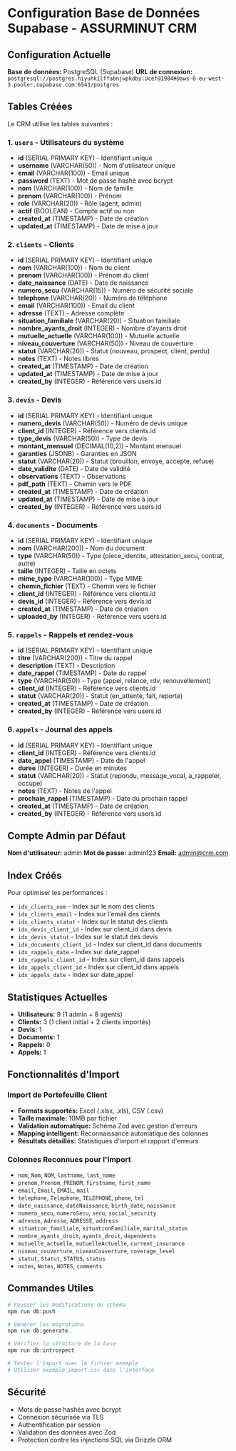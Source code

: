 # Configuration Base de Données Supabase - ASSURMINUT CRM

## Configuration Actuelle

**Base de données:** PostgreSQL (Supabase)
**URL de connexion:** `postgresql://postgres.hiyuhkilffabnjwpkdby:Ucef@1984#@aws-0-eu-west-3.pooler.supabase.com:6543/postgres`

## Tables Créées

Le CRM utilise les tables suivantes :

### 1. `users` - Utilisateurs du système
- **id** (SERIAL PRIMARY KEY) - Identifiant unique
- **username** (VARCHAR(50)) - Nom d'utilisateur unique
- **email** (VARCHAR(100)) - Email unique
- **password** (TEXT) - Mot de passe hashé avec bcrypt
- **nom** (VARCHAR(100)) - Nom de famille
- **prenom** (VARCHAR(100)) - Prénom
- **role** (VARCHAR(20)) - Rôle (agent, admin)
- **actif** (BOOLEAN) - Compte actif ou non
- **created_at** (TIMESTAMP) - Date de création
- **updated_at** (TIMESTAMP) - Date de mise à jour

### 2. `clients` - Clients
- **id** (SERIAL PRIMARY KEY) - Identifiant unique
- **nom** (VARCHAR(100)) - Nom du client
- **prenom** (VARCHAR(100)) - Prénom du client
- **date_naissance** (DATE) - Date de naissance
- **numero_secu** (VARCHAR(15)) - Numéro de sécurité sociale
- **telephone** (VARCHAR(20)) - Numéro de téléphone
- **email** (VARCHAR(100)) - Email du client
- **adresse** (TEXT) - Adresse complète
- **situation_familiale** (VARCHAR(20)) - Situation familiale
- **nombre_ayants_droit** (INTEGER) - Nombre d'ayants droit
- **mutuelle_actuelle** (VARCHAR(100)) - Mutuelle actuelle
- **niveau_couverture** (VARCHAR(50)) - Niveau de couverture
- **statut** (VARCHAR(20)) - Statut (nouveau, prospect, client, perdu)
- **notes** (TEXT) - Notes libres
- **created_at** (TIMESTAMP) - Date de création
- **updated_at** (TIMESTAMP) - Date de mise à jour
- **created_by** (INTEGER) - Référence vers users.id

### 3. `devis` - Devis
- **id** (SERIAL PRIMARY KEY) - Identifiant unique
- **numero_devis** (VARCHAR(50)) - Numéro de devis unique
- **client_id** (INTEGER) - Référence vers clients.id
- **type_devis** (VARCHAR(50)) - Type de devis
- **montant_mensuel** (DECIMAL(10,2)) - Montant mensuel
- **garanties** (JSONB) - Garanties en JSON
- **statut** (VARCHAR(20)) - Statut (brouillon, envoye, accepte, refuse)
- **date_validite** (DATE) - Date de validité
- **observations** (TEXT) - Observations
- **pdf_path** (TEXT) - Chemin vers le PDF
- **created_at** (TIMESTAMP) - Date de création
- **updated_at** (TIMESTAMP) - Date de mise à jour
- **created_by** (INTEGER) - Référence vers users.id

### 4. `documents` - Documents
- **id** (SERIAL PRIMARY KEY) - Identifiant unique
- **nom** (VARCHAR(200)) - Nom du document
- **type** (VARCHAR(50)) - Type (piece_identite, attestation_secu, contrat, autre)
- **taille** (INTEGER) - Taille en octets
- **mime_type** (VARCHAR(100)) - Type MIME
- **chemin_fichier** (TEXT) - Chemin vers le fichier
- **client_id** (INTEGER) - Référence vers clients.id
- **devis_id** (INTEGER) - Référence vers devis.id
- **created_at** (TIMESTAMP) - Date de création
- **uploaded_by** (INTEGER) - Référence vers users.id

### 5. `rappels` - Rappels et rendez-vous
- **id** (SERIAL PRIMARY KEY) - Identifiant unique
- **titre** (VARCHAR(200)) - Titre du rappel
- **description** (TEXT) - Description
- **date_rappel** (TIMESTAMP) - Date du rappel
- **type** (VARCHAR(50)) - Type (appel, relance, rdv, renouvellement)
- **client_id** (INTEGER) - Référence vers clients.id
- **statut** (VARCHAR(20)) - Statut (en_attente, fait, reporte)
- **created_at** (TIMESTAMP) - Date de création
- **created_by** (INTEGER) - Référence vers users.id

### 6. `appels` - Journal des appels
- **id** (SERIAL PRIMARY KEY) - Identifiant unique
- **client_id** (INTEGER) - Référence vers clients.id
- **date_appel** (TIMESTAMP) - Date de l'appel
- **duree** (INTEGER) - Durée en minutes
- **statut** (VARCHAR(20)) - Statut (repondu, message_vocal, a_rappeler, occupe)
- **notes** (TEXT) - Notes de l'appel
- **prochain_rappel** (TIMESTAMP) - Date du prochain rappel
- **created_at** (TIMESTAMP) - Date de création
- **created_by** (INTEGER) - Référence vers users.id

## Compte Admin par Défaut

**Nom d'utilisateur:** admin
**Mot de passe:** admin123
**Email:** admin@crm.com

## Index Créés

Pour optimiser les performances :
- `idx_clients_nom` - Index sur le nom des clients
- `idx_clients_email` - Index sur l'email des clients
- `idx_clients_statut` - Index sur le statut des clients
- `idx_devis_client_id` - Index sur client_id dans devis
- `idx_devis_statut` - Index sur le statut des devis
- `idx_documents_client_id` - Index sur client_id dans documents
- `idx_rappels_date` - Index sur date_rappel
- `idx_rappels_client_id` - Index sur client_id dans rappels
- `idx_appels_client_id` - Index sur client_id dans appels
- `idx_appels_date` - Index sur date_appel

## Statistiques Actuelles

- **Utilisateurs:** 9 (1 admin + 8 agents)
- **Clients:** 3 (1 client initial + 2 clients importés)
- **Devis:** 1
- **Documents:** 1
- **Rappels:** 0
- **Appels:** 1

## Fonctionnalités d'Import

### Import de Portefeuille Client
- **Formats supportés:** Excel (.xlsx, .xls), CSV (.csv)
- **Taille maximale:** 10MB par fichier
- **Validation automatique:** Schéma Zod avec gestion d'erreurs
- **Mapping intelligent:** Reconnaissance automatique des colonnes
- **Résultats détaillés:** Statistiques d'import et rapport d'erreurs

### Colonnes Reconnues pour l'Import
- `nom`, `Nom`, `NOM`, `lastname`, `last_name`
- `prenom`, `Prenom`, `PRENOM`, `firstname`, `first_name`
- `email`, `Email`, `EMAIL`, `mail`
- `telephone`, `Telephone`, `TELEPHONE`, `phone`, `tel`
- `date_naissance`, `dateNaissance`, `birth_date`, `naissance`
- `numero_secu`, `numeroSecu`, `secu`, `social_security`
- `adresse`, `Adresse`, `ADRESSE`, `address`
- `situation_familiale`, `situationFamiliale`, `marital_status`
- `nombre_ayants_droit`, `ayants_droit`, `dependents`
- `mutuelle_actuelle`, `mutuelleActuelle`, `current_insurance`
- `niveau_couverture`, `niveauCouverture`, `coverage_level`
- `statut`, `Statut`, `STATUS`, `status`
- `notes`, `Notes`, `NOTES`, `comments`

## Commandes Utiles

```bash
# Pousser les modifications du schéma
npm run db:push

# Générer les migrations
npm run db:generate

# Vérifier la structure de la base
npm run db:introspect

# Tester l'import avec le fichier exemple
# Utiliser exemple_import.csv dans l'interface
```

## Sécurité

- Mots de passe hashés avec bcrypt
- Connexion sécurisée via TLS
- Authentification par session
- Validation des données avec Zod
- Protection contre les injections SQL via Drizzle ORM